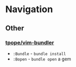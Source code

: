 Navigation
==========

Other
-----

### [tpope/vim-bundler](https://github.com/tpope/vim-bundler) ###

* `:Bundle`   - `bundle install`
* `:Bopen`    - `bundle open` a gem
